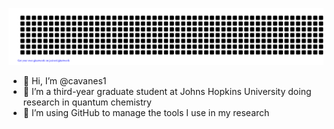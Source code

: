 ![gitartwork](gitartwork.svg)
- 👋 Hi, I’m @cavanes1
- 👀 I’m a third-year graduate student at Johns Hopkins University doing research in quantum chemistry
- 🌱 I’m using GitHub to manage the tools I use in my research

<!---
Things to add in the future (from GitHub's template):
- 💞️ I’m looking to collaborate on ...
- 📫 How to reach me ...
--->
